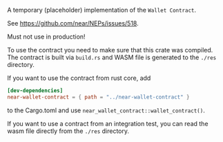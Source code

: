 A temporary (placeholder) implementation of the `Wallet Contract`.

See https://github.com/near/NEPs/issues/518.

Must not use in production!

To use the contract you need to make sure that this crate was compiled.
The contract is built via `build.rs` and WASM file is generated to the `./res` directory.

If you want to use the contract from rust core, add

```toml
[dev-dependencies]
near-wallet-contract = { path = "../near-wallet-contract" }
```

to the Cargo.toml and use `near_wallet_contract::wallet_contract()`.

If you want to use a contract from an integration test, you can read
the wasm file directly from the `./res` directory.
